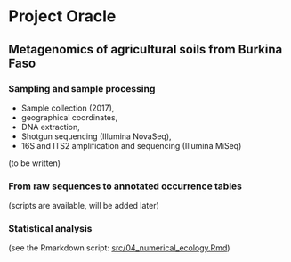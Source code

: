 # Project Oracle

## Metagenomics of agricultural soils from Burkina Faso

### Sampling and sample processing

- Sample collection (2017),
- geographical coordinates,
- DNA extraction,
- Shotgun sequencing (Illumina NovaSeq),
- 16S and ITS2 amplification and sequencing (Illumina MiSeq)

(to be written)

### From raw sequences to annotated occurrence tables

(scripts are available, will be added later)

### Statistical analysis

(see the Rmarkdown script:
[src/04\_numerical\_ecology.Rmd](src/04_numerical_ecology.Rmd))
